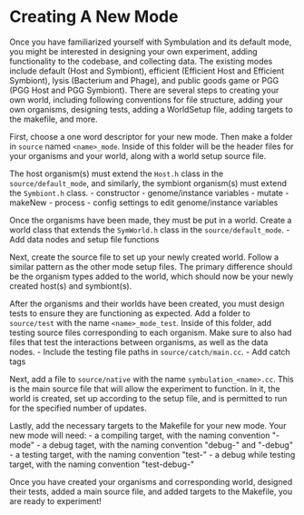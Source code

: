 # Creating A New Mode

Once you have familiarized yourself with Symbulation and its default mode, you might be interested in designing
your own experiment, adding functionality to the codebase, and collecting data. The existing modes include
default (Host and Symbiont), efficient (Efficient Host and Efficient Symbiont), lysis (Bacterium and Phage),
and public goods game or PGG (PGG Host and PGG Symbiont). There are several steps to creating your own world,
including following conventions for file structure, adding your own organisms, designing tests, adding a 
WorldSetup file, adding targets to the makefile, and more. 

First, choose a one word descriptor for your new mode. Then make a folder in `source` named `<name>_mode`. Inside of this folder will be the header files for your organisms and your world, along with a world setup source file.

The host organism(s) must extend the `Host.h` class in the `source/default_mode`, and similarly, the symbiont organism(s) must extend the `Symbiont.h` class.
    - constructor
    - genome/instance variables
    - mutate
    - makeNew
    - process
    - config settings to edit genome/instance variables

Once the organisms have been made, they must be put in a world. Create a world class that extends the `SymWorld.h` class in the `source/default_mode`. 
    - Add data nodes and setup file functions

Next, create the source file to set up your newly created world. Follow a similar pattern as the other mode setup files. The primary difference should be the organism types added to the world, which should now be your newly created host(s) and symbiont(s).

After the organisms and their worlds have been created, you must design tests to ensure they are functioning as expected. Add a folder to `source/test` with the name `<name>_mode_test`. Inside of this folder, add testing source files corresponding to each organism. Make sure to also had files that test the interactions between organisms, as well as the data nodes. 
    - Include the testing file paths in `source/catch/main.cc`.
    - Add catch tags

Next, add a file to `source/native` with the name `symbulation_<name>.cc`. This is the main source file that will allow the experiment to function. In it, the world is created, set up according to the setup file, and is permitted to run for the specified number of updates.

Lastly, add the necessary targets to the Makefile for your new mode. Your new mode will need:
    - a compiling target, with the naming convention "<name>-mode"
    - a debug taget, with the naming convention "debug-<name>" and "<name>-debug"
    - a testing target, with the naming convention "test-<name>"
    - a debug while testing target, with the naming convention "test-debug-<name>"

Once you have created your organisms and corresponding world, designed their tests, added a main source file, and added targets to the Makefile, you are ready to experiment!